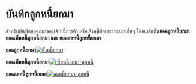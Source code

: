 # บันทึกลูกหนี้ยกมา

สำหรับบันทึกยอดกมาของเจ้าหนี้การค้า หรือเจ้าหนี้กิจการประเภทอื่นๆ
โดยแบ่งเป็น**ยอดลูกหนี้ยกมา** **ยอดเพิ่มหนี้ลูกหนี้ยกมา และ
ยอดลดหนี้ลูกหนี้ยกมา**

**ยอดลูกหนี้ยกมา**[![ตั้งหนี้ยกมา](/images/ตั้งหนี้ยกมา.jpg)](/images/ตั้งหนี้ยกมา.jpg)

**ยอดเพิ่มหนี้ลูกหนี้ยกมา**[![เพิ่มหนี้ยกมา-ลูกหนี้](/images/เพิ่มหนี้ยกมา-ลูกหนี้.jpg)](/images/เพิ่มหนี้ยกมา-ลูกหนี้.jpg)

**ยอดลดหนี้ลูกหนี้ยกมา**[![ลดหนี้ยกมา-ลูกหนี้](/images/ลดหนี้ยกมา-ลูกหนี้.jpg)](/images/ลดหนี้ยกมา-ลูกหนี้.jpg)

